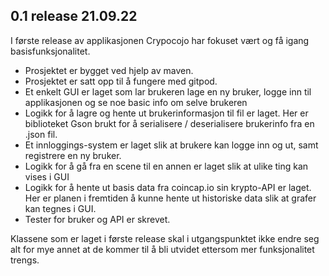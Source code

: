 ## 0.1 release 21.09.22

I første release av applikasjonen Crypocojo har fokuset vært og få igang basisfunksjonalitet.

- Prosjektet er bygget ved hjelp av maven. 
- Prosjektet er satt opp til å fungere med gitpod. 
- Et enkelt GUI er laget som lar brukeren lage en ny bruker, logge inn til applikasjonen og se noe basic info om selve brukeren
- Logikk for å lagre og hente ut brukerinformasjon til fil er laget. Her er biblioteket Gson brukt for å serialisere / deserialisere brukerinfo fra en .json fil. 
- Et innloggings-system er laget slik at brukere kan logge inn og ut, samt registrere en ny bruker. 
- Logikk for å gå fra en scene til en annen er laget slik at ulike ting kan vises i GUI
- Logikk for å hente ut basis data fra coincap.io sin krypto-API er laget. Her er planen i fremtiden å kunne hente ut historiske data slik at grafer kan tegnes i GUI. 
- Tester for bruker og API er skrevet.


Klassene som er laget i første release skal i utgangspunktet ikke endre seg alt for mye annet at de kommer til å bli utvidet ettersom mer funksjonalitet trengs.  

